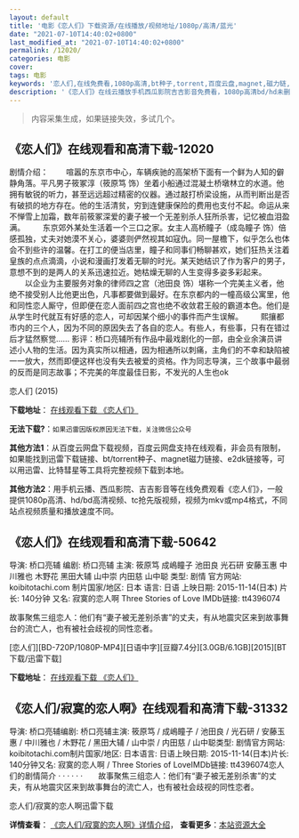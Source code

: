 ```yaml
---
layout: default
title: '电影《恋人们》下载资源/在线播放/视频地址/1080p/高清/蓝光'
date: "2021-07-10T14:40:02+0800"
last_modified_at: "2021-07-10T14:40:02+0800"
permalink: /12020/
categories: 电影
cover:
tags: 电影
keywords: '恋人们,在线免费看,1080p高清,bt种子,torrent,百度云盘,magnet,磁力链,迅雷下载资源'
description: '《恋人们》在线云播放手机西瓜影院吉吉影音免费看，1080p高清bd/hd未删减完整版和tc抢先枪版，mkv/mp4格式，附带bt/torrent种子、magnet/磁力链、百度云盘、网盘资源迅雷下载链接'
---
```


>内容采集生成，如果链接失效，多试几个。


## 《恋人们》在线观看和高清下载-12020

剧情介绍： 　　喧嚣的东京市中心，车辆疾驰的高架桥下面有一个鲜为人知的僻静角落。平凡男子筱冢淳（筱原笃 饰）坐着小船通过混凝土桥墩林立的水道。他拥有敏锐的听力，甚至远远超过精密的仪器。通过敲打桥梁设施，从而判断出是否有破损的地方存在。他的生活清贫，穷到连健康保险的费用也支付不起。命运从来不惮雪上加霜，数年前筱冢深爱的妻子被一个无差别杀人狂所杀害，记忆被血泪盈满。 　　东京郊外某处生活着一个三口之家。女主人高桥瞳子（成岛瞳子 饰）倍感孤独，丈夫对她漠不关心，婆婆则俨然视其如寇仇。同一屋檐下，似乎怎么也体会不到些许的温馨。在打工的便当店里，瞳子和同事们畅聊甚欢，她们狂热关注着皇族的点点滴滴，小说和漫画打发着无聊的时光。某天她结识了作为客户的男子，意想不到的是两人的关系迅速拉近。她枯燥无聊的人生变得多姿多彩起来。 　　以企业为主要服务对象的律师四之宫（池田良 饰）堪称一个完美主义者，他绝不接受别人比他更出色，凡事都要做到最好。在东京都内的一幢高级公寓里，他和同性恋人厮守，但即便在恋人面前四之宫也绝不收敛君王般的霸道本色。他们是从学生时代就互有好感的恋人，可却因某个细小的事件而产生误解。 　　熙攘都市内的三个人，因为不同的原因失去了各自的恋人。有些人，有些事，只有在错过后才猛然察觉…… 影评：桥口亮辅所有作品中最戏剧化的一部，由全业余演员讲述小人物的生活。因为真实所以相通，因为相通所以刺痛，主角们的不幸和缺陷被一一放大，然而即便这样也没有失去被爱的资格。作为同志导演，三个故事中最弱的反而是同志故事；不完美的年度最佳日影，不发光的人生也ok


恋人们 (2015)

**下载地址**： [在线观看下载 《恋人们》](https://www.btbtdy.me/btdy/dy7296.html) 


**无法下载?**：`如果迅雷因版权原因无法下载，关注微信公众号 `

**其他方法1**：从百度云网盘下载视频，百度云网盘支持在线观看，非会员有限制，如果能找到迅雷下载链接、bt/torrent种子、magnet磁力链接、e2dk链接等，可以用迅雷、比特彗星等工具将完整视频下载到本地。

**其他方法2**：用手机云播、西瓜影院、吉吉影音等在线免费观看《恋人们》，一般提供1080p高清、hd/bd高清视频、tc抢先版视频，视频为mkv或mp4格式，不同站点视频质量和播放速度不同。


## 《恋人们》在线观看和高清下载-50642

导演: 桥口亮辅 编剧: 桥口亮辅 主演: 筱原笃 成嶋瞳子 池田良 光石研 安藤玉惠 中川雅也 木野花 黑田大辅 山中崇 内田慈 山中聪 类型: 剧情 官方网站: koibitotachi.com 制片国家/地区: 日本 语言: 日语 上映日期: 2015-11-14(日本) 片长: 140分钟 又名: 寂寞的恋人啊 Three Stories of Love IMDb链接: tt4396074

故事聚焦三组恋人：他们有“妻子被无差别杀害”的丈夫，有从地震灾区来到故事舞台的流亡人，也有被社会歧视的同性恋者。


[恋人们][BD-720P/1080P-MP4][日语中字][豆瓣7.4分][3.0GB/6.1GB][2015][BT下载/迅雷下载]

**下载地址**： [在线观看下载 《恋人们》](https://www.btdx8.com/torrent/three_stories_of_love_2015.html) 


## 《恋人们/寂寞的恋人啊》在线观看和高清下载-31332

导演: 桥口亮辅编剧: 桥口亮辅主演: 筱原笃 / 成嶋瞳子 / 池田良 / 光石研 / 安藤玉惠 / 中川雅也 / 木野花 / 黑田大辅 / 山中崇 / 内田慈 / 山中聪类型: 剧情官方网站: koibitotachi.com制片国家/地区: 日本语言: 日语上映日期: 2015-11-14(日本)片长: 140分钟又名: 寂寞的恋人啊 / Three Stories of LoveIMDb链接: tt4396074恋人们的剧情简介  ·  ·  ·  ·  ·  ·　　故事聚焦三组恋人：他们有“妻子被无差别杀害”的丈夫，有从地震灾区来到故事舞台的流亡人，也有被社会歧视的同性恋者。


恋人们/寂寞的恋人啊迅雷下载

**详情查看**： [《恋人们/寂寞的恋人啊》详情介绍](/movie/31332/)， **查看更多**：[本站资源大全](/movie/t/all/)

